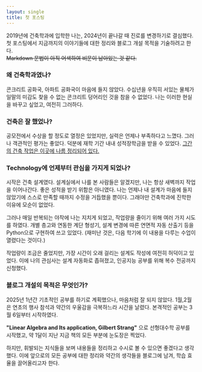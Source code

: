 ```yaml
---
layout: single
title: 첫 포스팅
---
```



2019년에 건축학과에 입학한 나는, 2024년이 끝나갈 때 진로를 변경하기로 결심했다. 
첫 포스팅에서 지금까지의 이야기들에 대한 정리와 블로그 개설 목적을 기술하려고 한다.  
~~Markdown 문법이 아직 어색하여 비문이 남아있는 것 같다.~~


### **왜 건축학과였나?**   
콘크리트 공화국, 아파트 공화국이 마음에 들지 않았다. 수십년을 우직히 서있는 물체가 일말의 미감도 찾을 수 없는 콘크리트 덩어리인 것을 참을 수 없었다. 나는 이러한 현실을 바꾸고 싶었고, 여전히 그러하다. 



### **건축은 잘 했었나?**   
공모전에서 수상을 할 정도로 열정은 있었지만, 실력은 언제나 부족하다고 느꼈다.
​그러나 객관적인 평가는 좋았다. 덕분에 재학 기간 내내 성적장학금을 받을 수 있었다. 
​[그간의 건축 작업은 이곳에 나름 정리되어 있다.](https://openarchive.uosarch.ac.kr/profile?id=VXNlcjpkODI1NzgwZS03MzMwLTQ5OWItYWM0Ny00MWM1ODIxN2VjMDk)   


### **Technology에 언제부터 관심을 가지게 되었나?**   
시작은 건축 설계였다. 설계실에서 나를 본 사람들은 알겠지만, 나는 항상 새벽까지 작업을 이어나간다.
좋은 성적을 받기 위함은 아니였다. 나는 언제나 내 설계가 마음에 들지 않았기에 스스로 만족할 때까지
​수정을 거듭했을 뿐이다. 그래야만 건축학과에 진학한 이유에 모순이 없었다. 

​그러나 매일 반복되는 야작에 나는 지치게 되었고, 작업량을 줄이기 위해 여러 가지 시도를 하였다.
​개별 층고와 연동한 계단 형성기,  설계 변경에 따른 연면적 자동 산출기 등을 Python으로 
​구현하여 쓰고 있었다. (재미난 것은, 다음 학기에 이 내용을 다루는 수업이 열렸다는 것이다.)   

​작업량이 조금은 줄었지만, 가장 시간이 오래 걸리는 설계도 작성에 여전히 허덕이고 있었다.
​이에 나의 관심사는 설계 자동화로 좁혀졌고, 인공지능 공부를 위해 복수 전공까지 신청했다.   

   

### **블로그 개설의 목적은 무엇인가?**
2025년 1년간 기초적인 공부를 하기로 계획했으나, 마음처럼 잘 되지 않았다.
​1월,2월은 연초의 행사 참석과 약간의 우울감을 극복하느라 시간을 날렸다.​	
​본격적인 공부는 3월 6일부터 시작하였다.   


**"Linear Algebra and Its application, Gilbert Strang"** 으로 
선형대수학 공부를 시작했고, 약 1달이 지난 지금 책의 모든 부분에 눈도장은 찍었다.   

하지만, 휘발되는 지식들을 보며 내용들을 정리하고 수시로 볼 수 있으면 좋겠다고 생각했다. 이에 앞으로의 모든 공부에 대한 정리와 약간의 생각들을 블로그에 남겨, 학습 효율을 끌어올리고자 한다.
